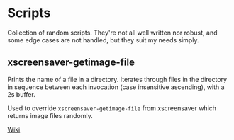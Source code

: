 # Scripts
Collection of random scripts. They're not all well written nor robust, and some edge cases are not handled, but they suit my needs simply.

## xscreensaver-getimage-file

Prints the name of a file in a directory. Iterates through files in the directory in sequence between each invocation (case insensitive ascending), with a 2s buffer.

Used to override `xscreensaver-getimage-file` from xscreensaver which returns image files randomly.

[Wiki](https://github.com/jusw85/scripts/wiki/xscreensaver-getimage-file)
